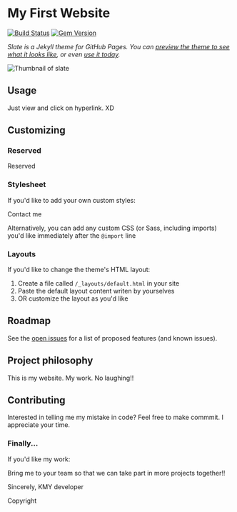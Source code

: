 # My First Website

[![Build Status](https://travis-ci.org/pages-themes/slate.svg?branch=master)](https://travis-ci.org/pages-themes/slate) [![Gem Version](https://badge.fury.io/rb/jekyll-theme-slate.svg)](https://badge.fury.io/rb/jekyll-theme-slate)

*Slate is a Jekyll theme for GitHub Pages. You can [preview the theme to see what it looks like](http://pages-themes.github.io/slate), or even [use it today](#usage).*

![Thumbnail of slate](thumbnail.png)

## Usage

Just view and click on hyperlink. XD



## Customizing

### Reserved

Reserved

### Stylesheet

If you'd like to add your own custom styles:

Contact me

Alternatively, you can add any custom CSS (or Sass, including imports) you'd like immediately after the `@import` line

### Layouts

If you'd like to change the theme's HTML layout:

1. Create a file called `/_layouts/default.html` in your site
3. Paste the default layout content writen by yourselves
4.  OR customize the layout as you'd like

## Roadmap

See the [open issues](https://github.com/pages-themes/slate/issues) for a list of proposed features (and known issues).

## Project philosophy

This is my website. My work. No laughing!!

## Contributing

Interested in telling me my mistake in code? Feel free to make commmit. I appreciate your time.

### Finally...

If you'd like my work:

Bring me to your team so that we can take part in more projects together!!

Sincerely,
KMY
developer

Copyright
